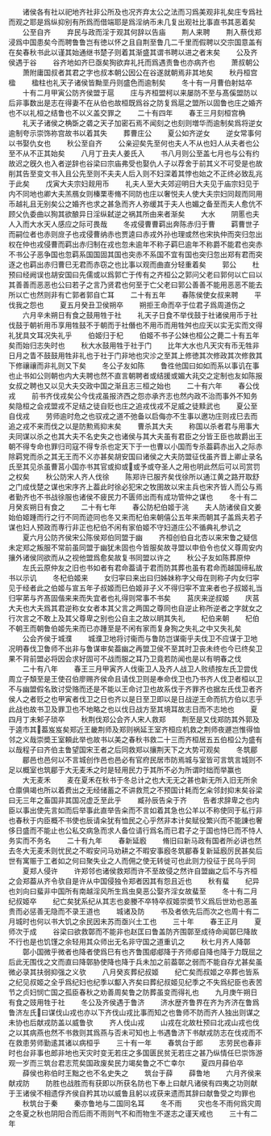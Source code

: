 <!-- { "loadSidebar": true } -->
　　诸侯各有社以祀地齐社非公所及也况齐弃太公之法而习爲美观非礼矣庄专爲社而观之耶是爲纵抑别有所爲而借端耶是爲淫纳币未几复出观社比事直书其恶着矣
　　公至自齐
　　弃民与政而淫于观其何辞以告庙
　　荆人来聘
　　荆入蔡伐郑浸爲中国患矣今而聘鲁鲁岂有徳以怀之且自荆至鲁几二千里而假聘以交宗国意盖有在矣春秋书此以谨其始通继书楚子则着其渐盛其谓书聘以进之者末矣
　　公及齐侯遇于谷
　　谷齐地如齐巳亟矣狥欲弃礼托而爲遇责鲁也亦病齐也
　　萧叔朝公
　　萧附庸国叔者其君之字也叔本朝公因公在谷遂就朝焉非其地矣
　　秋丹桓宫楹
　　楹柱也礼天子诸侯皆黝垩丹则盛色而逾制矣
　　冬十有一月曹伯射姑卒
　　十有二月甲寅公防齐侯盟于扈
　　庄与齐桓盟柯以来屡防不至与髙傒盟防以后非事数出是志在得妻不在从伯也故桓既爲谷之防复爲扈之盟所以固鲁也庄之婚齐也不以礼桓之结鲁也不以义盖交罪之
　　二十有四年
　　春王三月刻桓宫桷
　　礼天子诸侯之桷斲之砻之天子加密石焉不闻刻之也刻则増华而逾制矣爲将逆女逾制夸示崇饰祢宫故书以着其失
　　葬曹庄公
　　夏公如齐逆女
　　逆女常事何以书娶仇女也
　　秋公至自齐
　　公亲迎矣先至何也夫人不从也妇人从夫者也公至不从不正其始矣
　　八月丁丑夫人姜氏入
　　书八月则公至盖七月也与公有约故迟之旣久也入者逆辞也谷梁曰宗庙弗受也娶仇人子以荐舍于前其义不可受是也故削其告至变文书入且公先至则不夫夫人后入则不妇深着其悖也始之不正终必致乱兆于此矣
　　戊寅大夫宗妇觌用币
　　礼夫人至大夫郊迎明日大夫见于庙宗妇见于内不同地也卿大夫羔鴈女则榛栗枣脩不同防也庄以奢悦夫人使大夫宗妇同觌而同用币越礼且无别矣公之婚齐也求之甚急而齐人弥缓其于夫人也媚之备至而夫人愈伉不顾父仇委曲以狥其欲酿异日淫纵弑逆之祸其所由来者渐矣
　　大水
　　阴慝也夫人入而大水天人感应之际可畏哉
　　冬戎侵曹曹羁出奔陈赤归于曹
　　羁曹世子而嗣位者也赤则庻子也戎侵曹纳赤也贾逵曰赤戎外孙也理或然也宋执仲而突归忽出权在仲也戎侵曹而羁出赤归制在戎也忽未逾年不称子羁巳逾年不称爵不能君也突赤不书公子恶争国也忽羁系国国固其国也突赤不系国不宜有国也突归忽出郑有君而突逐之也羁出赤归曹巳无君而赤窃之也比事以观而曲直分轻重着矣
　　郭公
　　杜预曰经阙误也胡安国曰先儒或以爲郭亡于传有之齐桓公之郭问父老曰郭何以亡曰以其善善而恶恶也公曰若子之言乃贤君也何至于亡父老曰郭公善善不能用恶恶不能去所以亡也然则非有亡郭者郭自亡耳
　　二十有五年
　　春陈侯使女叔来聘
　　平伐我之怨也
　　夏五月癸丑卫侯朔卒
　　朔拒王命而卒于位君子爲周道伤之
　　六月辛未朔日有食之鼓用牲于社
　　礼天子日食不举伐鼓于社诸侯用币于社伐鼓于朝祈用币享用牲鼓不于朝而于社僭也不用币而用牲舛也应天以实无实而文得礼犹具文耳况失礼乎
　　伯姬归于杞
　　伯姬不书子公妹也桓公之薨二十有五年矣而始归志失时也
　　秋大水鼓用牲于社于门
　　比年大水也凡天灾有币无牲非日月之眚不鼓鼓用牲非礼也于社于门非地也灾沴之至其上修徳其次修政其次修救其下修禳禳而非礼则又下矣
　　冬公子友如陈
　　鲁徃他国曰如如而系以事讥在事也止书如公则朝也内大夫聘也然不直言朝聘者或结援或媚大非交之定制也友如陈报女叔之聘也又以见大夫交政中国之渐且志三桓之始也
　　二十有六年
　　春公伐戎
　　前书齐伐戎矣公今伐戎虽报济西之怨亦承齐志也然内政不治而事外不知务矣隐桓之会戎盟戎不足结之徒自贬也庄之追戎伐戎不足威之徒黩武也
　　夏公至自伐戎
　　劳师逾时危之也驭戎之道不弛备以启侮亦不生事以邀功庄则戎巳去而追之戎不来而伐之以是防勲焉抑末矣
　　曹杀其大夫
　　称国以杀者君与用事大夫同谋以杀之也其大夫不名史失之也诸侯与其大夫虽有君臣之分皆王臣也故爵出王朝不得专命也罪归司寇不得专杀也定天下于一也曹以小国而专杀葢羁赤出入之际赤除羁党而杀之其无王而不义亦甚矣胡安国曰诸侯之大夫防盟征伐虽齐晋上卿止录名氏至其见杀虽曹莒小国亦书其官或抑或或予或夺圣人之用也明此然后可以司赏罚之权矣
　　秋公防宋人齐人伐徐
　　陈郑许已服齐矣伐徐所以通江黄之路开取舒之门成伐楚之谋也宋序齐上葢此时徐必犯宋之牧圉故以宋主兵也宋齐皆人而公与焉者勤齐也不书战徐服也诸侯不疲民力不匮师出而有成功管仲之谋也
　　冬十有二月癸亥朔日有食之
　　二十有七年
　　春公防杞伯姬于洮
　　夫人防诸侯自文姜始伯姬踵而行之行不同而迹同也冬又来而杞伯来朝僖公五年来而朝其子盖爲夫若子谋也妇人预政而専行非正也杞伯不闲有家伯姬不守妇道庄公不循典礼参讥之
　　夏六月公防齐侯宋公陈侯郑伯同盟于幽
　　齐桓创伯自北杏以来宋鲁之疑信未定郑之叛服不常前虽同盟于幽犹未固也今皆服矣故寻盟以申伯令也仗义尊周安内攘外诸侯同欲而从之视他盟爲愈矣故复书同盟以许之
　　秋公子友如陈葬原仲
　　左氏云原仲友之旧也书如者有君命葢请于君而防其葬也虽有君命而越国缔私故书以示讥
　　冬杞伯姬来
　　女归寜曰来出曰归姊妹称字父母在则称子内女归寜见于经者此之伯姬与宣五年子叔姬而巳伯姬非子义不得归寜不宜来者也子叔姬礼当归寜苐与齐髙固偕来来而失宜者也礼得则常事不书矣
　　莒庆来逆叔姬
　　庆莒大夫也大夫爲其君逆称女女者本其父言之两国之尊同也自逆止称所逆者之字就女之行次言之不敢上及其父尊卑之别也公自主之故以眀其失礼
　　杞伯来朝
　　杞伯不朝王而朝鲁伯姬先来而已亦踵至是不闲有家而复身狥之失礼之中又失礼矣
　　公会齐侯于城濮
　　城濮卫地将讨衞而与鲁防岂谋衞乎夫伐卫不应谋于卫地况明春伐卫鲁师不出非与鲁谋审矣葢幽之再盟卫侯不至其时卫丧未终也今已终矣卫果不背前盟必将因会求好固可不战而服之耳乃卫竟若防闻也是以有明春之伐
　　二十有八年
　　春王三月甲寅齐人伐衞卫人及齐人战卫人败绩按左氏卫尝伐周立子頽至是王使召伯廖赐齐侯命且请伐卫则是奉命伐卫也乃书齐人伐卫者桓以卫不与幽盟假名致讨受赂而还是不能以王命讨卫也故系伐于齐罪齐也据左氏伐卫者齐侯人之者贬之也甲寅者伐卫之日也齐以是日至卫即以是日战逆王命而抗方伯以志乎此战也故书卫及罪卫也不地略之也以伐日战方至其境耳故志日而不志地也
　　夏四月丁未邾子琐卒
　　秋荆伐郑公会齐人宋人救郑
　　荆至是又伐郑防其外郭及于逵市其葢岌岌矣郑近王畿荆师及郑则祸延王室齐桓应机救之荆师夜遯岂惟得恤邻之义哉崇奬王室頼此举也故书以美之春秋书救二十三而齐桓居五五伯桓公为盛有以哉程子曰齐伯主鲁望国宋王者之后同救郑以攘荆天下之大势可观矣
　　冬筑郿
　　郿邑也邑何以不言城创作邑也邑必有官府民居市防焉城与室皆可言筑言城则不足以概室也筑郿于大无麦禾之时是轻用民力于其所不必为所谓时绌而举赢也
　　大无麦禾
　　麦在夏禾在秋书于冬总计之也大无无之甚也新无所入旧无所余仓廪俱竭也所以着费出之无经储蓄之不讲救荒之不预国计耗而乞籴邻封抑末矣谷梁曰无三年之畜国非其国况虚乏至此乎
　　臧孙辰告籴于齐
　　告者求辞卑之也内臣以事出使先言如而后举事此直举告籴而不言如着其急也公羊以不称使同于私行非也春秋于内臣概不书使也辰请籴犹有恤民之心乎然非本计矣赋役繁兴而不能諌也奢侈日盛而不能止也公私交病急而求人备位请行爲名而已君子之于国也恃巳而不恃人务实而不务名
　　二十有九年
　　春新延廏
　　脩旧曰新马政有国者所必讲也然去冬大无麦禾则忧民之不暇安问马劝耕之不暇安事廏冬筑郿春复新延廏厉民甚矣后世有寓赈于工者如之何曰聚失业之人而佣之使无转徙可也此则力役征于民乌乎同
　　夏郑人侵许
　　许郑邻也诸侯救郑而许不至故侵之然许自盟幽之后不与齐桓之会郑葢从齐令欤自是许从中国侵独令郑者因其有怨且近也
　　秋有蜚
　　纪异也刘向曰蜚非中国所有南越淫风所生爲虫臭恶公娶齐淫女故蜚至
　　冬十有二月纪叔姬卒
　　纪亡矣犹系纪从其志也妾媵不卒特卒叔姬崇奬节义爲后世劝也恶虽贵而必惩善无隐而不录王道也
　　城诸及防
　　书及者依先后而次之也周十有二月城时也何以书大饥之余民因未苏而亟兴土工也
　　三十年
　　春王正月
　　夏师次于成
　　谷梁曰欲救鄣而不能非也赵匡曰鲁盖防齐围鄣至成待命闻鄣巳降故不行也是也饥馑之余轻用其众师出无名非守国之道重讥之
　　秋七月齐人降鄣
　　鄣小国微乎微者也降者使爲巳有也齐鲁围郕郕降于齐师郕自降也降于力既屈之后此无围伐之文而直曰降鄣胁使降也降于兵未加之前葢鄣之弱而不能自存尤甚矣虽微必录其扶弱抑强之义欤
　　八月癸亥葬纪叔姬
　　纪亡矣而叔姬之卒葬也皆系之纪见叔姬之全乎爲纪妇也纪季以酅入齐矣曰葬纪叔姬见纪季之不失爲纪臣也表苦节之贞妇悯亡国之孤臣春秋之劝善周矣鲁之防葬虽变而得礼也
　　九月庚午朔日有食之豉用牲于社
　　冬公及齐侯遇于鲁济
　　济水歴齐鲁界在齐为齐济在鲁爲鲁济左氏曰谋伐山戎也亦以下齐伐山戎比事而知之也鲁师不防而齐人独出则谋之未协也后献戎防盖以威鲁欤
　　齐人伐山戎
　　山戎在北故杜预曰北戎山戎也伐之以其病燕也然不书救则其爲燕与否未可知也上书遇鲁济下书献戎防志在伐戎而不在救患劳师勤逺其诸以病桓乎
　　三十有一年
　　春筑台于郎
　　志劳民也春非时也台非事也郎非地也天灾时变无若庄之多国匮民贫无若庄之甚乃纵情任巳崇饰游观一岁而三筑台君志荒矣国政废矣民力竭矣鲁之不亡幸尔
　　夏四月薛伯卒
　　薛侯也称伯时王黜之也不名史失之
　　筑台于薛
　　薛鲁地
　　六月齐侯来献戎防
　　防胜也战胜而有获即以所获名防也下奉上曰献凡诸侯有四夷之功则献于王诸侯不相遗俘齐侯自矜其功以威鲁且躬以戎获来遗而其辞曰献鲁受之均罪也
　　秋筑台于秦
　　秦亦鲁地与二国同名耳
　　冬不雨
　　灾也冬不雨何爲灾周之冬夏之秋也阴阳合而后雨不雨则气不和而物生不遂志之谨天戒也
　　三十有二年
